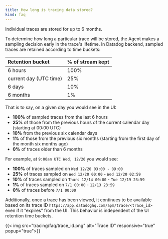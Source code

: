 ```yaml
---
title: How long is tracing data stored?
kind: faq
---
```


Individual traces are stored for up to 6 months.  

To determine how long a particular trace will be stored, the Agent makes a sampling decision early in the trace's lifetime. In Datadog backend, sampled traces are retained according to time buckets:


|Retention bucket|% of stream kept|
|:-----|:--------|
|6 hours|100%|
|current day (UTC time)|25%|
|6 days|10%|
|6 months|1%|


That is to say, on a given day you would see in the UI: 

* **100%** of sampled traces from the last 6 hours
* **25%** of those from the previous hours of the current calendar day (starting at 00:00 UTC)
* **10%** from the previous six calendar days
* **1%** of those from the previous six months (starting from the first day of the month six months ago)
* **0%** of traces older than 6 months


For example, at `9:00am UTC Wed, 12/20` you would see:

* **100%** of traces sampled on `Wed 12/20 03:00 - 09:00`
* **25%** of traces sampled on `Wed 12/20 00:00` - `Wed 12/20 02:59`
* **10%** of traces sampled on `Thurs 12/14 00:00` - `Tue 12/19 23:59`
* **1%** of traces sampled on `7/1 00:00` - `12/13 23:59`
* **0%** of traces before `7/1 00:00`


Additionally, once a trace has been viewed, it continues to be available based on its trace ID `https://app.datadoghq.com/apm/trace/<trace_id>` even if it “expires” from the UI. This behavior is independent of the UI retention time buckets.

{{< img src="tracing/faq/trace_id.png" alt="Trace ID" responsive="true" popup="true">}}
